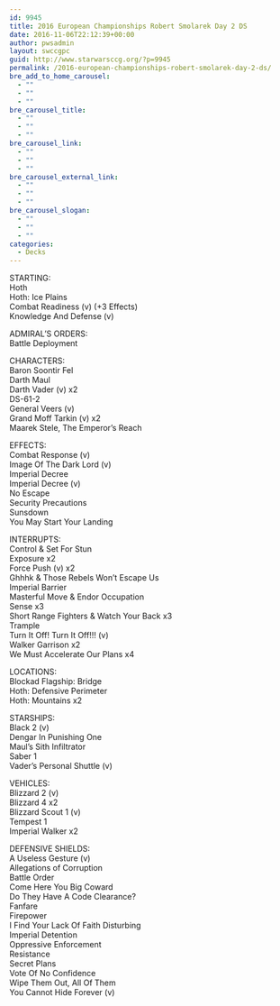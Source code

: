```yaml
---
id: 9945
title: 2016 European Championships Robert Smolarek Day 2 DS
date: 2016-11-06T22:12:39+00:00
author: pwsadmin
layout: swccgpc
guid: http://www.starwarsccg.org/?p=9945
permalink: /2016-european-championships-robert-smolarek-day-2-ds/
bre_add_to_home_carousel:
  - ""
  - ""
  - ""
bre_carousel_title:
  - ""
  - ""
  - ""
bre_carousel_link:
  - ""
  - ""
  - ""
bre_carousel_external_link:
  - ""
  - ""
  - ""
bre_carousel_slogan:
  - ""
  - ""
  - ""
categories:
  - Decks
---
```

STARTING:  
Hoth  
Hoth: Ice Plains  
Combat Readiness (v) (+3 Effects)  
Knowledge And Defense (v)

ADMIRAL&#8217;S ORDERS:  
Battle Deployment

CHARACTERS:  
Baron Soontir Fel  
Darth Maul  
Darth Vader (v) x2  
DS-61-2  
General Veers (v)  
Grand Moff Tarkin (v) x2  
Maarek Stele, The Emperor&#8217;s Reach

EFFECTS:  
Combat Response (v)  
Image Of The Dark Lord (v)  
Imperial Decree  
Imperial Decree (v)  
No Escape  
Security Precautions  
Sunsdown  
You May Start Your Landing

INTERRUPTS:  
Control & Set For Stun  
Exposure x2  
Force Push (v) x2  
Ghhhk & Those Rebels Won&#8217;t Escape Us  
Imperial Barrier  
Masterful Move & Endor Occupation  
Sense x3  
Short Range Fighters & Watch Your Back x3  
Trample  
Turn It Off! Turn It Off!!! (v)  
Walker Garrison x2  
We Must Accelerate Our Plans x4

LOCATIONS:  
Blockad Flagship: Bridge  
Hoth: Defensive Perimeter  
Hoth: Mountains x2

STARSHIPS:  
Black 2 (v)  
Dengar In Punishing One  
Maul&#8217;s Sith Infiltrator  
Saber 1  
Vader&#8217;s Personal Shuttle (v)

VEHICLES:  
Blizzard 2 (v)  
Blizzard 4 x2  
Blizzard Scout 1 (v)  
Tempest 1  
Imperial Walker x2

DEFENSIVE SHIELDS:  
A Useless Gesture (v)  
Allegations of Corruption  
Battle Order  
Come Here You Big Coward  
Do They Have A Code Clearance?  
Fanfare  
Firepower  
I Find Your Lack Of Faith Disturbing  
Imperial Detention  
Oppressive Enforcement  
Resistance  
Secret Plans  
Vote Of No Confidence  
Wipe Them Out, All Of Them  
You Cannot Hide Forever (v)